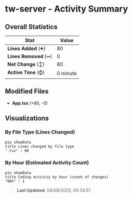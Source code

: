 # tw-server - Activity Summary 

## Overall Statistics

| Stat                   | Value                                                             |
| ---------------------- | ----------------------------------------------------------------- |
| **Lines Added** (➕)   | 80                                          |
| **Lines Removed** (➖) | 0                                        |
| **Net Change** (↕)    | 80                |
| **Active Time** (⌚)   | 0 minute |


## Modified Files
- **App.tsx** (+80, -0)

## Visualizations

### By File Type (Lines Changed)

```mermaid
pie showData
title Lines changed by file type
".tsx" : 80
```

### By Hour (Estimated Activity Count)

```mermaid
pie showData
title Coding activity by hour (count of changes)
"00h" : 1
```


> **Last Updated:** 04/08/2025, 00:34:51